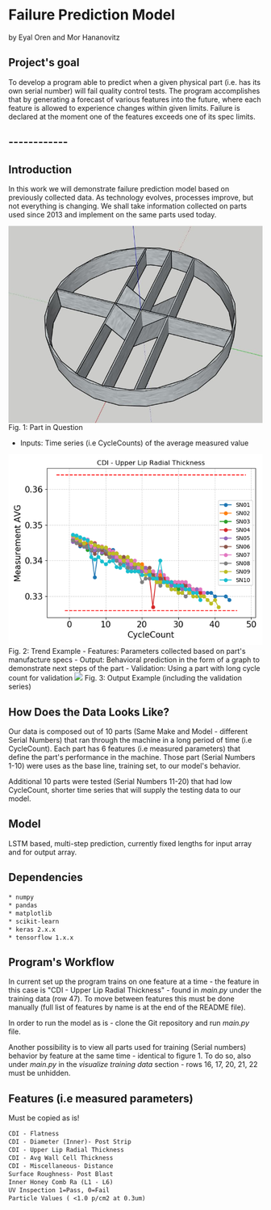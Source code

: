# Failure Prediction Model 
by Eyal Oren and Mor Hananovitz

## Project's goal
To develop a program able to predict when a given physical part (i.e. has its own serial number) will fail quality control tests. The program accomplishes that by generating a forecast of various features into the future, where each feature is allowed to experience changes within given limits. Failure is declared at the moment one of the features exceeds one of its spec limits.

## ------------

## Introduction 
In this work we will demonstrate failure prediction model based on previously collected data.
As technology evolves, processes improve, but not everything is changing. We shall take information collected on parts used since 2013 and implement on the same parts used today.

<img src=part.JPG align="center" width=700>
Fig. 1: Part in Question

  - Inputs: Time series (i.e CycleCounts) of the average measured value

<img src=trend_example.png align=“center” width=700>
Fig. 2: Trend Example
  - Features: Parameters collected based on part's manufacture specs
  - Output: Behavioral prediction in the form of a graph to demonstrate next steps of the part
  - Validation: Using a part with long cycle count for validation

<img src=output.png align=“center” width=700>
Fig. 3: Output Example (including the validation series)

## How Does the Data Looks Like?

Our data is composed out of 10 parts (Same Make and Model - different Serial Numbers) that ran through the machine in a long period of time (i.e CycleCount).
Each part has 6 features (i.e measured parameters) that define the part's performance in the machine.
Those part (Serial Numbers 1-10) were uses as the base line, training set, to our model's behavior.

Additional 10 parts were tested (Serial Numbers 11-20) that had low CycleCount, shorter time series that will supply the testing data to our model. 

## Model
LSTM based, multi-step prediction, currently fixed lengths for input array and for output array.

## Dependencies
	* numpy
	* pandas
	* matplotlib
	* scikit-learn
	* keras 2.x.x
	* tensorflow 1.x.x

## Program's Workflow

In current set up the program trains on one feature at a time - the feature in this case is "CDI - Upper Lip Radial Thickness" - found in _main.py_ under the training data (row 47). 
To move between features this must be done manually (full list of features by name is at the end of the README file).

In order to run the model as is - clone the Git repository and run _main.py_ file.

Another possibility is to view all parts used for training (Serial numbers) behavior by feature at the same time - identical to figure 1. 
To do so, also under _main.py_ in the _visualize training data_ section - rows 16, 17, 20, 21, 22 must be unhidden. 

## Features (i.e measured parameters)
Must be copied as is!

	CDI - Flatness
	CDI - Diameter (Inner)- Post Strip
	CDI - Upper Lip Radial Thickness
	CDI - Avg Wall Cell Thickness
	CDI - Miscellaneous- Distance
	Surface Roughness- Post Blast
	Inner Honey Comb Ra (L1 - L6)
	UV Inspection 1=Pass, 0=Fail
	Particle Values ( <1.0 p/cm2 at 0.3um)